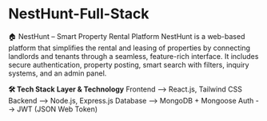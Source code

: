 # NestHunt-Full-Stack
🏠 NestHunt – Smart Property Rental Platform
NestHunt is a web-based platform that simplifies the rental and leasing of properties by connecting landlords and tenants through a seamless, feature-rich interface. It includes secure authentication, property posting, smart search with filters, inquiry systems, and an admin panel.

**🛠 Tech Stack**
**Layer	& Technology**
Frontend --> React.js, Tailwind CSS
Backend --> Node.js, Express.js
Database --> MongoDB + Mongoose
Auth --> JWT (JSON Web Token)
